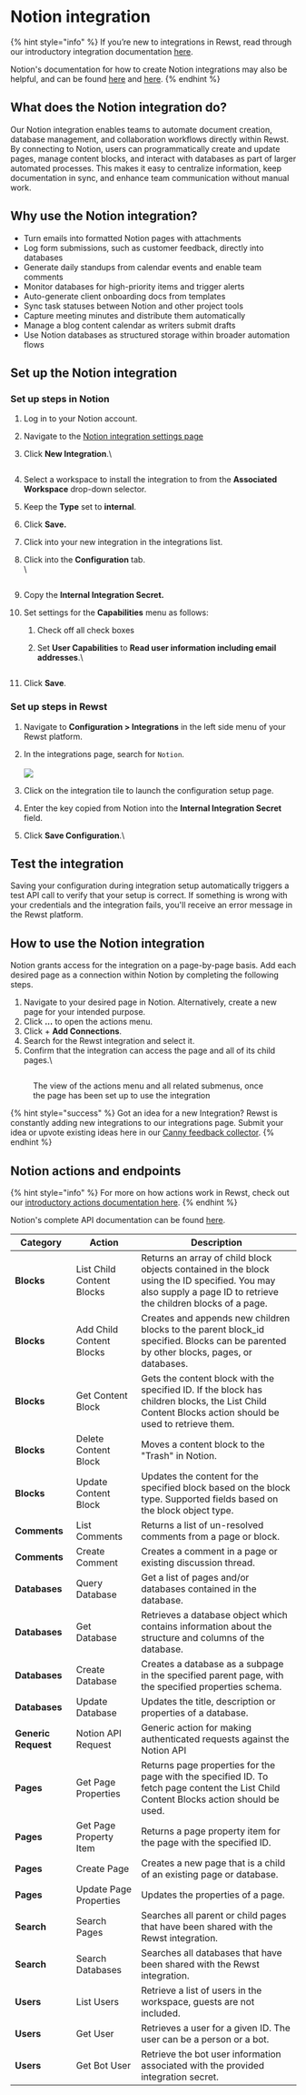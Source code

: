 # Notion integration

{% hint style="info" %}
If you’re new to integrations in Rewst, read through our introductory integration documentation [here](https://docs.rewst.help/documentation/integrations).

Notion's documentation for how to create Notion integrations may also be helpful, and can be found [here](https://developers.notion.com/docs/create-a-notion-integration) and [here](https://developers.notion.com/docs/create-a-notion-integration#give-your-integration-page-permissions).&#x20;
{% endhint %}

## What does the Notion integration do?

Our Notion integration enables teams to automate document creation, database management, and collaboration workflows directly within Rewst. By connecting to Notion, users can programmatically create and update pages, manage content blocks, and interact with databases as part of larger automated processes. This makes it easy to centralize information, keep documentation in sync, and enhance team communication without manual work.

## Why use the Notion integration?

* Turn emails into formatted Notion pages with attachments
* Log form submissions, such as customer feedback, directly into databases
* Generate daily standups from calendar events and enable team comments
* Monitor databases for high-priority items and trigger alerts
* Auto-generate client onboarding docs from templates
* Sync task statuses between Notion and other project tools
* Capture meeting minutes and distribute them automatically
* Manage a blog content calendar as writers submit drafts
* Use Notion databases as structured storage within broader automation flows

## Set up the Notion integration

### Set up steps in Notion

1. Log in to your Notion account.
2. Navigate to the [Notion integration settings page](https://www.notion.so/profile/integrations)
3.  Click **New Integration**.\


    <figure><img src="../../../../../.gitbook/assets/Screenshot 2025-04-23 at 3.38.58 PM.png" alt=""><figcaption></figcaption></figure>
4. Select a workspace to install the integration to from the **Associated Workspace** drop-down selector.
5. Keep the **Type** set to **internal**.
6. Click **Save.**
7. Click into your new integration in the integrations list.
8.  Click into the **Configuration** tab. \
    \


    <figure><img src="../../../../../.gitbook/assets/image (59).png" alt=""><figcaption></figcaption></figure>
9. Copy the **Internal Integration Secret.**
10. Set settings for the **Capabilities** menu as follows:
    1. Check off all check boxes
    2.  Set **User Capabilities** to **Read user information including email addresses**.\


        <figure><img src="../../../../../.gitbook/assets/image (60).png" alt=""><figcaption></figcaption></figure>
11. Click **Save**.

### Set up steps in Rewst

1. Navigate to **Configuration > Integrations** in the left side menu of your Rewst platform.
2.  In the integrations page, search for `Notion`.\
    \
    ![](<../../../../../.gitbook/assets/Screenshot 2025-04-23 at 3.43.52 PM.png>)


3. Click on the integration tile to launch the configuration setup page.
4. Enter the key copied from Notion into the **Internal Integration Secret** field.&#x20;
5. Click **Save Configuration**.\


## Test the integration

Saving your configuration during integration setup automatically triggers a test API call to verify that your setup is correct. If something is wrong with your credentials and the integration fails, you'll receive an error message in the Rewst platform.

## How to use the Notion integration

Notion grants access for the integration on a page-by-page basis. Add each desired page as a connection within Notion by completing the following steps.

1. Navigate to your desired page in Notion. Alternatively, create a new page for your intended purpose.
2. Click **...** to open the actions menu.
3. Click + **Add Connections**.
4. Search for the Rewst integration and select it.&#x20;
5. Confirm that the integration can access the page and all of its child pages.\


<figure><img src="../../../../../.gitbook/assets/image (62).png" alt=""><figcaption><p>The view of the actions menu and all related submenus, once the page has been set up to use the integration</p></figcaption></figure>

{% hint style="success" %}
Got an idea for a new Integration? Rewst is constantly adding new integrations to our integrations page. Submit your idea or upvote existing ideas here in our [Canny feedback collector](https://rewst.canny.io/integrations).
{% endhint %}

## Notion actions and endpoints

{% hint style="info" %}
For more on how actions work in Rewst, check out our [introductory actions documentation here](https://docs.rewst.help/documentation/workflows/actions-in-rewst).
{% endhint %}

Notion's complete API documentation can be found [here](https://developers.notion.com/reference/intro).

| Category            | Action                    | Description                                                                                                                                                     |
| ------------------- | ------------------------- | --------------------------------------------------------------------------------------------------------------------------------------------------------------- |
| **Blocks**          | List Child Content Blocks | Returns an array of child block objects contained in the block using the ID specified. You may also supply a page ID to retrieve the children blocks of a page. |
| **Blocks**          | Add Child Content Blocks  | Creates and appends new children blocks to the parent block\_id specified. Blocks can be parented by other blocks, pages, or databases.                         |
| **Blocks**          | Get Content Block         | Gets the content block with the specified ID. If the block has children blocks, the List Child Content Blocks action should be used to retrieve them.           |
| **Blocks**          | Delete Content Block      | Moves a content block to the "Trash" in Notion.                                                                                                                 |
| **Blocks**          | Update Content Block      | Updates the content for the specified block based on the block type. Supported fields based on the block object type.                                           |
| **Comments**        | List Comments             | Returns a list of un-resolved comments from a page or block.                                                                                                    |
| **Comments**        | Create Comment            | Creates a comment in a page or existing discussion thread.                                                                                                      |
| **Databases**       | Query Database            | Get a list of pages and/or databases contained in the database.                                                                                                 |
| **Databases**       | Get Database              | Retrieves a database object which contains information about the structure and columns of the database.                                                         |
| **Databases**       | Create Database           | Creates a database as a subpage in the specified parent page, with the specified properties schema.                                                             |
| **Databases**       | Update Database           | Updates the title, description or properties of a database.                                                                                                     |
| **Generic Request** | Notion API Request        | Generic action for making authenticated requests against the Notion API                                                                                         |
| **Pages**           | Get Page Properties       | Returns page properties for the page with the specified ID. To fetch page content the List Child Content Blocks action should be used.                          |
| **Pages**           | Get Page Property Item    | Returns a page property item for the page with the specified ID.                                                                                                |
| **Pages**           | Create Page               | Creates a new page that is a child of an existing page or database.                                                                                             |
| **Pages**           | Update Page Properties    | Updates the properties of a page.                                                                                                                               |
| **Search**          | Search Pages              | Searches all parent or child pages that have been shared with the Rewst integration.                                                                            |
| **Search**          | Search Databases          | Searches all databases that have been shared with the Rewst integration.                                                                                        |
| **Users**           | List Users                | Retrieve a list of users in the workspace, guests are not included.                                                                                             |
| **Users**           | Get User                  | Retrieves a user for a given ID. The user can be a person or a bot.                                                                                             |
| **Users**           | Get Bot User              | Retrieve the bot user information associated with the provided integration secret.                                                                              |
